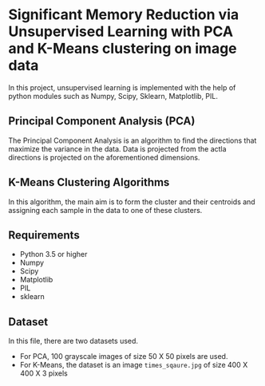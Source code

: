 # Significant Memory Reduction via Unsupervised Learning with PCA and K-Means clustering on image data
In this project, unsupervised learning is implemented with the help of python modules such as Numpy, Scipy, Sklearn, Matplotlib, PIL.

## Principal Component Analysis (PCA)
The Principal Component Analysis is an algorithm to find the directions that maximize the variance in the data. Data is projected from the actla directions is projected on the aforementioned dimensions.

## K-Means Clustering Algorithms
In this algorithm, the main aim is to form the cluster and their centroids and assigning each sample in the data to one of these clusters.

## Requirements

* Python 3.5 or higher
* Numpy
* Scipy
* Matplotlib
* PIL
* sklearn

## Dataset

In this file, there are two datasets used.
* For PCA, 100 grayscale images of size 50 X 50 pixels are used.
* For K-Means, the dataset is an image `times_sqaure.jpg` of size 400 X 400 X 3 pixels

